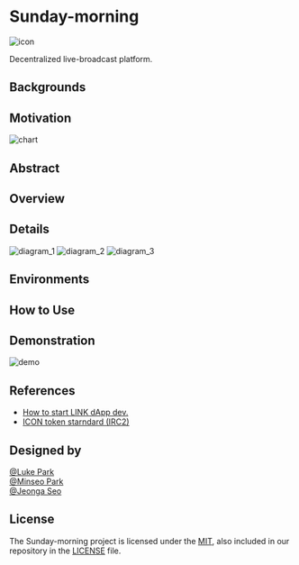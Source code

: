 # Sunday-morning

![icon](https://github.com/twodude/sunday-morning/blob/master/images/icon.png)

Decentralized live-broadcast platform.

## Backgrounds

## Motivation

![chart](https://github.com/twodude/sunday-morning/blob/master/images/back.png)

## Abstract

## Overview

## Details

![diagram_1](https://github.com/twodude/sunday-morning/blob/master/images/implementation_1.png)
![diagram_2](https://github.com/twodude/sunday-morning/blob/master/images/implementation_2.png)
![diagram_3](https://github.com/twodude/sunday-morning/blob/master/images/implementation_3.png)

## Environments

## How to Use

## Demonstration

![demo](https://github.com/twodude/sunday-morning/blob/master/images/demo.png)

## References
* [How to start LINK dApp dev.](https://github.com/twodude/link-dapp-dev)   
* [ICON token starndard (IRC2)](https://github.com/icon-project/samples/tree/master/irc2_token)   

## Designed by

[@Luke Park](https://github.com/twodude)   
[@Minseo Park](https://github.com/finchparker)   
[@Jeonga Seo](https://github.com/zzna)   

## License

The Sunday-morning project is licensed under the [MIT](https://opensource.org/licenses/MIT), also included in our repository in the [LICENSE](https://github.com/twodude/sunday-morning/blob/master/LICENSE) file.
